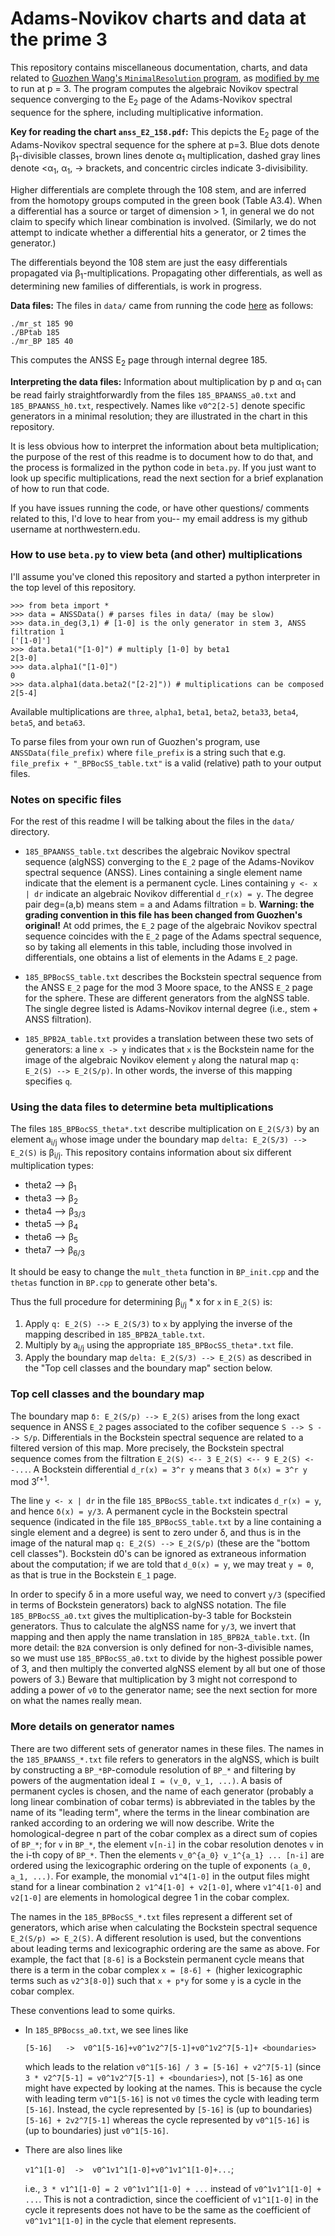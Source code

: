 # Adams-Novikov charts and data at the prime 3

This repository contains miscellaneous documentation, charts, and data related
to [Guozhen Wang's `MinimalResolution` program](https://github.com/pouiyter/MinimalResolution),
as [modified by me](https://github.com/ebelmont/MinimalResolution) to run at p = 3.
The program computes the algebraic Novikov spectral sequence converging to the
E<sub>2</sub> page of the Adams-Novikov spectral sequence for the sphere,
including multiplicative information.

<b>Key for reading the chart `anss_E2_158.pdf`:</b> This depicts the E<sub>2</sub> page
of the Adams-Novikov spectral sequence for the sphere at p=3. Blue dots denote
β<sub>1</sub>-divisible classes, brown lines denote α<sub>1</sub> multiplication, dashed
gray lines denote <α<sub>1</sub>, α<sub>1</sub>, -> brackets, and concentric circles
indicate 3-divisibility.

Higher differentials are complete through the 108 stem, and are
inferred from the homotopy groups computed in the green book
(Table A3.4). When a differential has a source or target of dimension > 1,
in general we do not claim to specify which linear combination
is involved. (Similarly, we do not attempt to indicate whether a differential
hits a generator, or 2 times the generator.)

The differentials beyond the 108 stem are just the easy differentials
propagated via β<sub>1</sub>-multiplications. Propagating other differentials,
as well as determining new families of differentials, is work in progress.

<b>Data files:</b>
The files in `data/` came from running the code
[here](https://github.com/ebelmont/MinimalResolution/tree/e8a54826088465f7206068d14af819323653e8ce) as follows:

```
./mr_st 185 90
./BPtab 185
./mr_BP 185 40
```

This computes the ANSS E<sub>2</sub> page through internal degree 185.

<b>Interpreting the data files:</b>
Information about multiplication by p and α<sub>1</sub> can be read fairly
straightforwardly from the files `185_BPAANSS_a0.txt` and `185_BPAANSS_h0.txt`,
respectively. Names like `v0^2[2-5]` denote specific generators in a minimal
resolution; they are illustrated in the chart in this repository.

It is less obvious how to interpret the information about beta multiplication;
the purpose of the rest of this readme is to document how to do that, and the
process is formalized in the python code in `beta.py`. If you just want to look
up specific multiplications, read the next section for a brief explanation of
how to run that code.

If you have issues running the code, or have other questions/ comments related
to this, I'd love to hear from you-- my email address is my github username
at northwestern.edu.


### How to use `beta.py` to view beta (and other) multiplications
I'll assume you've cloned this repository and started a python interpreter in
the top level of this repository.

```
>>> from beta import *
>>> data = ANSSData() # parses files in data/ (may be slow)
>>> data.in_deg(3,1) # [1-0] is the only generator in stem 3, ANSS filtration 1
['[1-0]']
>>> data.beta1("[1-0]") # multiply [1-0] by beta1
2[3-0]
>>> data.alpha1("[1-0]")
0
>>> data.alpha1(data.beta2("[2-2]")) # multiplications can be composed
2[5-4]
```

Available multiplications are `three`, `alpha1`, `beta1`, `beta2`, `beta33`,
`beta4`, `beta5`, and `beta63`.

To parse files from your own run of Guozhen's program, use
`ANSSData(file_prefix)` where `file_prefix` is a string such that
e.g. `file_prefix + "_BPBocSS_table.txt"` is a
valid (relative) path to your output files.


### Notes on specific files

For the rest of this readme I will be talking about the files in the `data/`
directory.

* `185_BPAANSS_table.txt` describes the algebraic Novikov spectral sequence
  (algNSS) converging to the `E_2` page of the Adams-Novikov spectral sequence
  (ANSS). Lines containing a single element name indicate that the element is a
  permanent cycle. Lines containing `y <- x | dr` indicate an algebraic Novikov
  differential `d_r(x) = y`. The degree pair deg=(a,b) means stem = a and Adams
  filtration = b. **Warning: the grading convention in this file has been changed
  from Guozhen's original!** At odd primes, the `E_2` page of the algebraic Novikov
  spectral sequence coincides with the `E_2` page of the Adams spectral sequence,
  so by taking all elements in this table, including those involved in
  differentials, one obtains a list of elements in the Adams `E_2` page.

* `185_BPBocSS_table.txt` describes the Bockstein spectral sequence from the ANSS
  `E_2` page for the mod 3 Moore space, to the ANSS `E_2` page for the sphere.
  These are different generators from the algNSS table. The single degree
  listed is Adams-Novikov internal degree (i.e., stem + ANSS filtration).

* `185_BPB2A_table.txt` provides a translation between these two sets of
  generators: a line `x -> y` indicates that `x` is the Bockstein name for the
  image of the algebraic Novikov element `y` along the natural map `q: E_2(S)
  --> E_2(S/p)`. In other words, the inverse of this mapping specifies `q`.


### Using the data files to determine beta multiplications

The files `185_BPBocSS_theta*.txt` describe multiplication on `E_2(S/3)` by an
element a<sub>i/j</sub> whose image under the boundary map `delta: E_2(S/3) -->
E_2(S)` is β<sub>i/j</sub>. This repository contains information about six
different multiplication types:

* theta2 --> β<sub>1</sub>
* theta3 --> β<sub>2</sub>
* theta4 --> β<sub>3/3</sub>
* theta5 --> β<sub>4</sub>
* theta6 --> β<sub>5</sub>
* theta7 --> β<sub>6/3</sub>

It should be easy to change the `mult_theta` function in `BP_init.cpp` and the
`thetas` function in `BP.cpp` to generate other beta's.

Thus the full procedure for determining β<sub>i/j</sub> * x for `x` in `E_2(S)`
is:

1. Apply `q: E_2(S) --> E_2(S/3)` to `x` by applying the inverse of the mapping
   described in `185_BPB2A_table.txt`.
2. Multiply by a<sub>i/j</sub> using the appropriate `185_BPBocSS_theta*.txt`
   file.
3. Apply the boundary map `delta: E_2(S/3) --> E_2(S)` as described in the "Top
   cell classes and the boundary map" section below.


### Top cell classes and the boundary map

The boundary map `δ: E_2(S/p) --> E_2(S)` arises from the long exact sequence
in ANSS `E_2` pages associated to the cofiber sequence `S --> S --> S/p`. 
Differentials in the Bockstein spectral sequence are related to a filtered
version of this map. More precisely, the Bockstein spectral sequence comes from
the filtration `E_2(S) <-- 3 E_2(S) <-- 9 E_2(S) <--...`. A Bockstein
differential `d_r(x) = 3^r y` means that `3 δ(x) = 3^r y` mod 3<sup>r+1</sup>.

The line `y <- x | dr` in the file `185_BPBocSS_table.txt` indicates `d_r(x) =
y`, and hence `δ(x) = y/3`. A permanent cycle in the Bockstein spectral
sequence (indicated in the file `185_BPBocSS_table.txt` by a line containing a
single element and a degree) is sent to zero under δ, and thus is in the image
of the natural map `q: E_2(S) --> E_2(S/p)` (these are the "bottom cell classes").
Bockstein d0's can be ignored as extraneous information about the computation;
if we are told that `d_0(x) = y`, we may treat `y = 0`, as that is true in the
Bockstein `E_1` page.

In order to specify δ in a more useful way, we need to convert `y/3` (specified
in terms of Bockstein generators) back to algNSS notation. The file
`185_BPBocSS_a0.txt` gives the multiplication-by-3 table for Bockstein
generators. Thus to calculate the algNSS name for `y/3`, we invert that mapping
and then apply the name translation in `185_BPB2A_table.txt`. (In more detail:
the `B2A` conversion is only defined for non-3-divisible names, so we must use
`185_BPBocSS_a0.txt` to divide by the highest possible power of 3, and then
multiply the converted algNSS element by all but one of those powers of 3.)
Beware that multiplication by 3 might not correspond to adding a power of `v0`
to the generator name; see the next section for more on what the names really
mean.


### More details on generator names

There are two different sets of generator names in these files. The names in
the `185_BPAANSS_*.txt` file refers to generators in the algNSS, which is built
by constructing a `BP_*BP`-comodule resolution of `BP_*` and filtering by powers of
the augmentation ideal `I = (v_0, v_1, ...)`. A basis of permanent cycles is
chosen, and the name of each generator (probably a long linear combination of
cobar terms) is abbreviated in the tables by the name of its "leading term",
where the terms in the linear combination are ranked according to an ordering
we will now describe. Write the homological-degree n part of the cobar complex
as a direct sum of copies of `BP_*`; for `v` in `BP_*`, the element `v[n-i]` in the
cobar resolution denotes `v` in the i-th copy of `BP_*`. Then the elements
`v_0^{a_0} v_1^{a_1} ... [n-i]` are ordered using the lexicographic ordering on
the tuple of exponents `(a_0, a_1, ...)`. For example, the monomial `v1^4[1-0]` in
the output files might stand for a linear combination `2 v1^4[1-0] + v2[1-0]`,
where `v1^4[1-0]` and `v2[1-0]` are elements in homological degree 1 in the cobar
complex.

The names in the `185_BPBocSS_*.txt` files represent a different set of
generators, which arise when calculating the Bockstein spectral sequence
`E_2(S/p) => E_2(S)`. A different resolution is used, but the conventions about
leading terms and lexicographic ordering are the same as above. For example,
the fact that `[8-6]` is a Bockstein permanent cycle means that there is a term
in the cobar complex `x = [8-6] + `(higher lexicographic terms such as `v2^3[8-0]`)
such that `x + p*y` for some `y` is a cycle in the cobar complex.

These conventions lead to some quirks.

* In `185_BPBocss_a0.txt`, we see lines like

  `[5-16]	->	v0^1[5-16]+v0^1v2^7[5-1]+v0^1v2^7[5-1]+ <boundaries>`

  which leads to the relation `v0^1[5-16] / 3 = [5-16] + v2^7[5-1]` (since `3 *
  v2^7[5-1] = v0^1v2^7[5-1] + <boundaries>`), not `[5-16]` as one might have
  expected by looking at the names. This is because the cycle with leading term
  `v0^1[5-16]` is not `v0` times the cycle with leading term `[5-16]`. Instead,
  the cycle represented by `[5-16]` is (up to boundaries) `[5-16] + 2v2^7[5-1]`
  whereas the cycle represented by `v0^1[5-16]` is (up to boundaries) just
  `v0^1[5-16]`.

* There are also lines like

    `v1^1[1-0]	->	v0^1v1^1[1-0]+v0^1v1^1[1-0]+...`;

  i.e., `3 * v1^1[1-0] = 2 v0^1v1^1[1-0] + ...` instead of `v0^1v1^1[1-0] +
  ...`. This is not a contradiction, since the coefficient of `v1^1[1-0]` in
  the cycle it represents does not have to be the same as the coefficient of
  `v0^1v1^1[1-0]` in the cycle that element represents.

